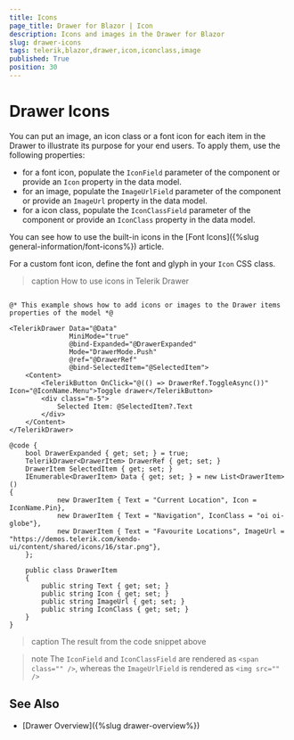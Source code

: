 ```yaml
---
title: Icons
page_title: Drawer for Blazor | Icon
description: Icons and images in the Drawer for Blazor
slug: drawer-icons
tags: telerik,blazor,drawer,icon,iconclass,image
published: True
position: 30
---
```


# Drawer Icons

You can put an image, an icon class or a font icon for each item in the Drawer to illustrate its purpose for your end users. To apply them, use the following properties:

* for a font icon, populate the `IconField` parameter of the component or provide an `Icon` property in the data model.
* for an image, populate the `ImageUrlField` parameter of the component or provide an `ImageUrl` property in the data model.
* for a icon class, populate the `IconClassField` parameter of the component or provide an `IconClass` property in the data model.

You can see how to use the built-in icons in the [Font Icons]({%slug  general-information/font-icons%}) article.

For a custom font icon, define the font and glyph in your `Icon` CSS class.

>caption How to use icons in Telerik Drawer

````CSHTML

@* This example shows how to add icons or images to the Drawer items properties of the model *@

<TelerikDrawer Data="@Data"
               MiniMode="true"
               @bind-Expanded="@DrawerExpanded"
               Mode="DrawerMode.Push"
               @ref="@DrawerRef"
               @bind-SelectedItem="@SelectedItem">
    <Content>
        <TelerikButton OnClick="@(() => DrawerRef.ToggleAsync())" Icon="@IconName.Menu">Toggle drawer</TelerikButton>
        <div class="m-5">
            Selected Item: @SelectedItem?.Text
        </div>
    </Content>
</TelerikDrawer>

@code {
    bool DrawerExpanded { get; set; } = true;
    TelerikDrawer<DrawerItem> DrawerRef { get; set; }
    DrawerItem SelectedItem { get; set; }
    IEnumerable<DrawerItem> Data { get; set; } = new List<DrawerItem>()
{
            new DrawerItem { Text = "Current Location", Icon = IconName.Pin},
            new DrawerItem { Text = "Navigation", IconClass = "oi oi-globe"},
            new DrawerItem { Text = "Favourite Locations", ImageUrl = "https://demos.telerik.com/kendo-ui/content/shared/icons/16/star.png"},
    };

    public class DrawerItem
    {
        public string Text { get; set; }
        public string Icon { get; set; }
        public string ImageUrl { get; set; }
        public string IconClass { get; set; }
    }
}
````

>caption The result from the code snippet above

>note The `IconField` and `IconClassField` are rendered as `<span class="" />`, whereas the `ImageUrlField` is rendered as `<img src="" />`

## See Also

  * [Drawer Overview]({%slug drawer-overview%})
